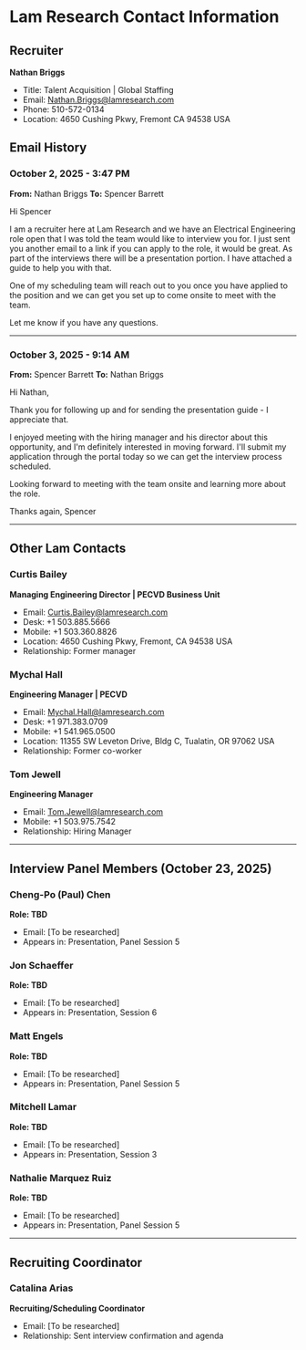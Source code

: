 # Lam Research Contact Information

## Recruiter
**Nathan Briggs**
- Title: Talent Acquisition | Global Staffing
- Email: Nathan.Briggs@lamresearch.com
- Phone: 510-572-0134
- Location: 4650 Cushing Pkwy, Fremont CA 94538 USA

## Email History

### October 2, 2025 - 3:47 PM
**From:** Nathan Briggs
**To:** Spencer Barrett

Hi Spencer

I am a recruiter here at Lam Research and we have an Electrical Engineering role open that I was told the team would like to interview you for. I just sent you another email to a link if you can apply to the role, it would be great. As part of the interviews there will be a presentation portion. I have attached a guide to help you with that.

One of my scheduling team will reach out to you once you have applied to the position and we can get you set up to come onsite to meet with the team.

Let me know if you have any questions.

---

### October 3, 2025 - 9:14 AM
**From:** Spencer Barrett
**To:** Nathan Briggs

Hi Nathan,

Thank you for following up and for sending the presentation guide - I appreciate that.

I enjoyed meeting with the hiring manager and his director about this opportunity, and I'm definitely interested in moving forward. I'll submit my application through the portal today so we can get the interview process scheduled.

Looking forward to meeting with the team onsite and learning more about the role.

Thanks again,
Spencer

---

## Other Lam Contacts

### Curtis Bailey
**Managing Engineering Director | PECVD Business Unit**
- Email: Curtis.Bailey@lamresearch.com
- Desk: +1 503.885.5666
- Mobile: +1 503.360.8826
- Location: 4650 Cushing Pkwy, Fremont, CA 94538 USA
- Relationship: Former manager

### Mychal Hall
**Engineering Manager | PECVD**
- Email: Mychal.Hall@lamresearch.com
- Desk: +1 971.383.0709
- Mobile: +1 541.965.0500
- Location: 11355 SW Leveton Drive, Bldg C, Tualatin, OR 97062 USA
- Relationship: Former co-worker

### Tom Jewell
**Engineering Manager**
- Email: Tom.Jewell@lamresearch.com
- Mobile: +1 503.975.7542
- Relationship: Hiring Manager

---

## Interview Panel Members (October 23, 2025)

### Cheng-Po (Paul) Chen
**Role: TBD**
- Email: [To be researched]
- Appears in: Presentation, Panel Session 5

### Jon Schaeffer
**Role: TBD**
- Email: [To be researched]
- Appears in: Presentation, Session 6

### Matt Engels
**Role: TBD**
- Email: [To be researched]
- Appears in: Presentation, Panel Session 5

### Mitchell Lamar
**Role: TBD**
- Email: [To be researched]
- Appears in: Presentation, Session 3

### Nathalie Marquez Ruiz
**Role: TBD**
- Email: [To be researched]
- Appears in: Presentation, Panel Session 5

---

## Recruiting Coordinator

### Catalina Arias
**Recruiting/Scheduling Coordinator**
- Email: [To be researched]
- Relationship: Sent interview confirmation and agenda
